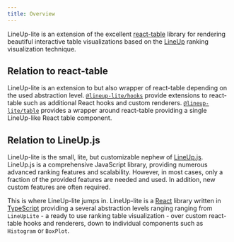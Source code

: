 ```yaml
---
title: Overview
---
```


LineUp-lite is an extension of the excellent [react-table](https://react-table.tanstack.com/) library for rendering beautiful interactive table visualizations based on the [LineUp](https://jku-vds-lab.at/tools/lineup/) ranking visualization technique.

## Relation to react-table

LineUp-lite is an extension to but also wrapper of react-table depending on the used abstraction level. [`@lineup-lite/hooks`](/docs/hooks) provide extensions to react-table such as additional React hooks and custom renderers. [`@lineup-lite/table`](/docs/table) provides a wrapper around react-table providing a single LineUp-like React table component.

## Relation to LineUp.js

LineUp-lite is the small, lite, but customizable nephew of [LineUp.js](https://lineup.js.org). LineUp.js is a comprehensive JavaScript library, providing numerous advanced ranking features and scalability. However, in most cases, only a fraction of the provided features are needed and used. In addition, new custom features are often required.

This is where LineUp-lite jumps in. LineUp-lite is a [React](https://reactjs.org) library written in [TypeScript](https://www.typescriptlang.org/) providing a several abstraction levels ranging ranging from `LineUpLite` - a ready to use ranking table visualization - over custom react-table hooks and renderers, down to individual components such as `Histogram` or `BoxPlot`.
